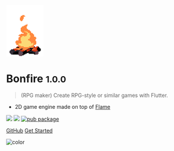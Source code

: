 ![logo](_media/bonfire.gif)

# Bonfire <small>1.0.0</small>

> (RPG maker) Create RPG-style or similar games with Flutter.

- 2D game engine made on top of [Flame](https://flame-engine.org/)

[![](https://img.shields.io/github/forks/rafaelbarbosatec/bonfire.svg?style=flat&logo=github&colorB=orange&label=forks)](https://github.com/RafaelBarbosatec/bonfire)
[![](https://img.shields.io/github/stars/rafaelbarbosatec/bonfire.svg?style=flat&logo=github&colorB=orange&label=stars)](https://github.com/RafaelBarbosatec/bonfire)
[![pub package](https://img.shields.io/pub/v/bonfire.svg)](https://pub.dev/packages/bonfire)

[GitHub](https://github.com/RafaelBarbosatec/bonfire)
[Get Started](#bonfire)

![color](#3f3f3f)


